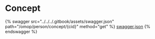# Concept

{% swagger src="../../../.gitbook/assets/swagger.json" path="/omop/person/concept/{cid}" method="get" %}
[swagger.json](../../../.gitbook/assets/swagger.json)
{% endswagger %}
